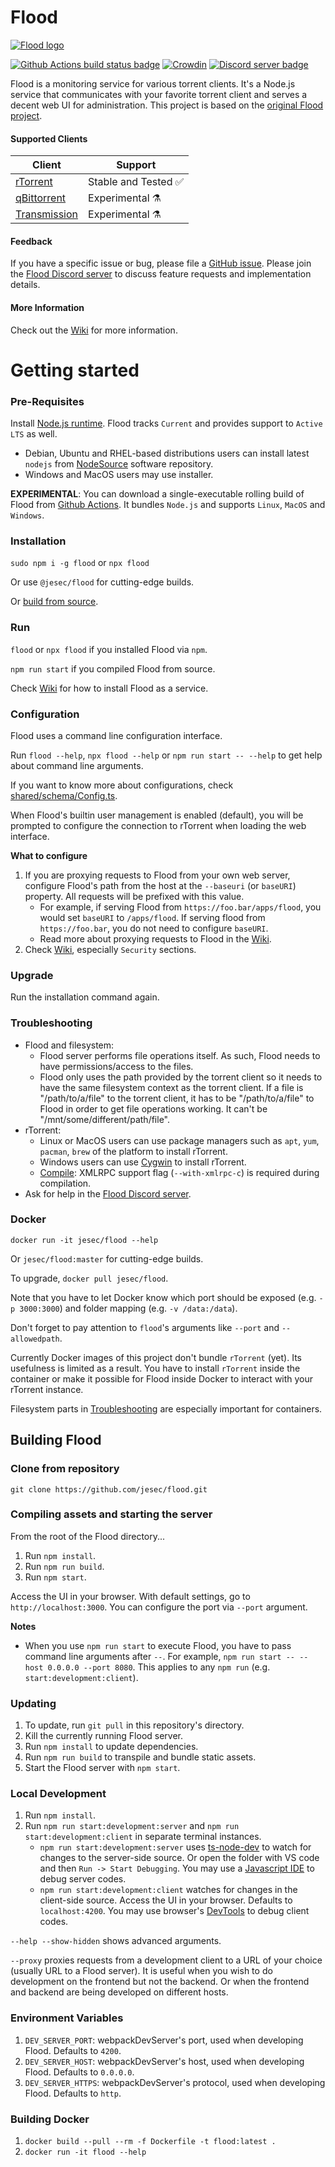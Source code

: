# Flood

[![Flood logo](https://github.com/jesec/flood/raw/master/flood.svg)](https://flood.js.org)

[![Github Actions build status badge](https://github.com/jesec/flood/workflows/Build/badge.svg?branch=master&event=push)](https://github.com/jesec/flood/actions) [![Crowdin](https://badges.crowdin.net/flood/localized.svg)](https://crowdin.com/project/flood) [![Discord server badge](https://img.shields.io/discord/418267176873623553.svg?style=flat-square)](https://discord.gg/Z7yR5Uf)

Flood is a monitoring service for various torrent clients. It's a Node.js service that communicates with your favorite torrent client and serves a decent web UI for administration. This project is based on the [original Flood project](https://github.com/Flood-UI/flood).

#### Supported Clients

| Client                                                       | Support                              |
| ------------------------------------------------------------ | ------------------------------------ |
| [rTorrent](https://github.com/rakshasa/rtorrent)             | Stable and Tested :white_check_mark: |
| [qBittorrent](https://github.com/qbittorrent/qBittorrent)    | Experimental :alembic:               |
| [Transmission](https://github.com/transmission/transmission) | Experimental :alembic:               |

#### Feedback

If you have a specific issue or bug, please file a [GitHub issue](https://github.com/jesec/flood/issues). Please join the [Flood Discord server](https://discord.gg/Z7yR5Uf) to discuss feature requests and implementation details.

#### More Information

Check out the [Wiki](https://github.com/jesec/flood/wiki) for more information.

# Getting started

### Pre-Requisites

Install [Node.js runtime](https://nodejs.org/). Flood tracks `Current` and provides support to `Active LTS` as well.

- Debian, Ubuntu and RHEL-based distributions users can install latest `nodejs` from [NodeSource](https://github.com/nodesource/distributions) software repository.
- Windows and MacOS users may use installer.

**EXPERIMENTAL**: You can download a single-executable rolling build of Flood from [Github Actions](https://github.com/jesec/flood/actions?query=workflow%3A%22Publish+rolling+build%22). It bundles `Node.js` and supports `Linux`, `MacOS` and `Windows`.

### Installation

`sudo npm i -g flood` or `npx flood`

Or use `@jesec/flood` for cutting-edge builds.

Or [build from source](https://github.com/jesec/flood#Building-Flood).

### Run

`flood` or `npx flood` if you installed Flood via `npm`.

`npm run start` if you compiled Flood from source.

Check [Wiki](https://github.com/jesec/flood/wiki) for how to install Flood as a service.

### Configuration

Flood uses a command line configuration interface.

Run `flood --help`, `npx flood --help` or `npm run start -- --help` to get help about command line arguments.

If you want to know more about configurations, check [shared/schema/Config.ts](https://github.com/jesec/flood/blob/master/shared/schema/Config.ts).

When Flood's builtin user management is enabled (default), you will be prompted to configure the connection to rTorrent when loading the web interface.

**What to configure**

1. If you are proxying requests to Flood from your own web server, configure Flood's path from the host at the `--baseuri` (or `baseURI`) property. All requests will be prefixed with this value.
   - For example, if serving Flood from `https://foo.bar/apps/flood`, you would set `baseURI` to `/apps/flood`. If serving flood from `https://foo.bar`, you do not need to configure `baseURI`.
   - Read more about proxying requests to Flood in the [Wiki](https://github.com/jesec/flood/wiki).
1. Check [Wiki](https://github.com/jesec/flood/wiki), especially `Security` sections.

### Upgrade

Run the installation command again.

### Troubleshooting

- Flood and filesystem:
  - Flood server performs file operations itself. As such, Flood needs to have permissions/access to the files.
  - Flood only uses the path provided by the torrent client so it needs to have the same filesystem context as the torrent client. If a file is "/path/to/a/file" to the torrent client, it has to be "/path/to/a/file" to Flood in order to get file operations working. It can't be "/mnt/some/different/path/file".
- rTorrent:
  - Linux or MacOS users can use package managers such as `apt`, `yum`, `pacman`, `brew` of the platform to install rTorrent.
  - Windows users can use [Cygwin](https://www.cygwin.com/) to install rTorrent.
  - [Compile](https://github.com/rakshasa/rtorrent/wiki/Installing): XMLRPC support flag (`--with-xmlrpc-c`) is required during compilation.
- Ask for help in the [Flood Discord server](https://discord.gg/Z7yR5Uf).

### Docker

`docker run -it jesec/flood --help`

Or `jesec/flood:master` for cutting-edge builds.

To upgrade, `docker pull jesec/flood`.

Note that you have to let Docker know which port should be exposed (e.g. `-p 3000:3000`) and folder mapping (e.g. `-v /data:/data`).

Don't forget to pay attention to `flood`'s arguments like `--port` and `--allowedpath`.

Currently Docker images of this project don't bundle `rTorrent` (yet). Its usefulness is limited as a result. You have to install `rTorrent` inside the container or make it possible for Flood inside Docker to interact with your rTorrent instance.

Filesystem parts in [Troubleshooting](https://github.com/jesec/flood#troubleshooting) are especially important for containers.

## Building Flood

### Clone from repository

`git clone https://github.com/jesec/flood.git`

### Compiling assets and starting the server

From the root of the Flood directory...

1. Run `npm install`.
1. Run `npm run build`.
1. Run `npm start`.

Access the UI in your browser. With default settings, go to `http://localhost:3000`. You can configure the port via `--port` argument.

**Notes**

- When you use `npm run start` to execute Flood, you have to pass command line arguments after `--`. For example, `npm run start -- --host 0.0.0.0 --port 8080`. This applies to any `npm run` (e.g. `start:development:client`).

### Updating

1. To update, run `git pull` in this repository's directory.
1. Kill the currently running Flood server.
1. Run `npm install` to update dependencies.
1. Run `npm run build` to transpile and bundle static assets.
1. Start the Flood server with `npm start`.

### Local Development

1. Run `npm install`.
1. Run `npm run start:development:server` and `npm run start:development:client` in separate terminal instances.
   - `npm run start:development:server` uses [ts-node-dev](https://www.npmjs.com/package/ts-node-dev) to watch for changes to the server-side source. Or open the folder with VS code and then `Run -> Start Debugging`. You may use a [Javascript IDE](https://code.visualstudio.com/) to debug server codes.
   - `npm run start:development:client` watches for changes in the client-side source. Access the UI in your browser. Defaults to `localhost:4200`. You may use browser's [DevTools](https://developers.google.com/web/tools/chrome-devtools) to debug client codes.

`--help --show-hidden` shows advanced arguments.

`--proxy` proxies requests from a development client to a URL of your choice (usually URL to a Flood server). It is useful when you wish to do development on the frontend but not the backend. Or when the frontend and backend are being developed on different hosts.

### Environment Variables

1. `DEV_SERVER_PORT`: webpackDevServer's port, used when developing Flood. Defaults to `4200`.
1. `DEV_SERVER_HOST`: webpackDevServer's host, used when developing Flood. Defaults to `0.0.0.0`.
1. `DEV_SERVER_HTTPS`: webpackDevServer's protocol, used when developing Flood. Defaults to `http`.

### Building Docker

1. `docker build --pull --rm -f Dockerfile -t flood:latest .`
1. `docker run -it flood --help`
